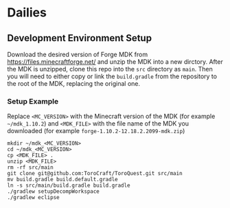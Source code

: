 # Dailies

## Development Environment Setup
Download the desired version of Forge MDK from https://files.minecraftforge.net/ and unzip the MDK into a new dirctory. After the MDK is unzipped, clone this repo into the `src` directory as `main`. Then you will need to either copy or link the `build.gradle` from the repository to the root of the MDK, replacing the original one. 

### Setup Example
Replace `<MC_VERSION>` with the Minecraft version of the MDK (for example `~/mdk_1.10.2`) and `<MDK_FILE>` with the file name of the MDK you downloaded (for example `forge-1.10.2-12.18.2.2099-mdk.zip`)

```
mkdir ~/mdk_<MC_VERSION>
cd ~/mdk_<MC_VERSION>
cp <MDK_FILE> .
unzip <MDK_FILE>
rm -rf src/main
git clone git@github.com:ToroCraft/ToroQuest.git src/main
mv build.gradle build.default.gradle
ln -s src/main/build.gradle build.gradle
./gradlew setupDecompWorkspace
./gradlew eclipse
```
